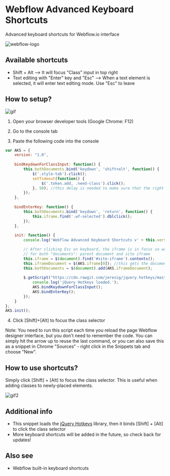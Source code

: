 # Webflow Advanced Keyboard Shortcuts
Advanced keyboard shortcuts for Webflow.io interface

![webflow-logo](http://uploads.webflow.com/55e93f06d996a5894512d00d/55dd1a448f79b836280d697f_png.png)

## Available shortcuts
* Shift + Alt --> It will focus "Class" input in top right
* Text editing with "Enter" key and "Esc" --> When a text element is selected, it will enter text editing mode. Use "Esc" to leave  

## How to setup?

![gif](https://github.com/maciejsaw/webflow-advanced-keyboard-shortcuts/raw/master/keyboard%20webflow.gif)

1) Open your browser developer tools (Google Chrome: F12)

2) Go to the console tab

3) Paste the following code into the console

```javascript
var AKS = {
    version: "1.0",
    
    bindKeydownForClassInput: function() {
        this.bothDocuments.bind('keydown', 'shift+alt', function() {
            $('.style-tab').click();
            setTimeout(function() {
                $('.token.add, .need-class').click();
            }, 50); //this delay is needed to make sure that the right panel tab is switched
        });
    },
    
    bindEnterKey: function() {
        this.bothDocuments.bind('keydown', 'return', function() {
            this.iframe.find('.wf-selected').dblclick();
        });
    },
    
    init: function() {
        console.log('Webflow Advanced Keyboard Shortcuts v' + this.version);

        // After clicking Esc on keyboard, the iframe is in focus so we need to bind the keys 
        // for both "documents": parent document and site iframe
        this.iframe = $(document).find('#site-iframe').contents();
        this.iframeDocument = $(AKS.iframe[0]); //this gets the document object of the iframe
        this.bothDocuments = $(document).add(AKS.iframeDocument);
        
        $.getScript("https://cdn.rawgit.com/jeresig/jquery.hotkeys/master/jquery.hotkeys.js", function() {
            console.log('jQuery Hotkeys loaded.');
            AKS.bindKeydownForClassInput();
            AKS.bindEnterKey();
        });
    }
};
AKS.init();
```

4) Click [Shift]+[Alt] to focus the class selector

Note: You need to run this script each time you reload the page Webflow designer interface, but you don't need to remember the code. You can simply hit the arrow up to reuse the last command, or you can also save this as a snippet in Chrome "Sources" - right click in the Snippets tab and choose "New".

## How to use shortcuts?

Simply click [Shift] + [Alt] to focus the class selector. 
This is useful when adding classes to newly-placed elements.

![gif2](https://raw.githubusercontent.com/maciejsaw/webflow-advanced-keyboard-shortcuts/master/keyboard%20webflow2.gif)


## Additional info
* This snippet loads the [jQuery Hotkeys](https://github.com/jeresig/jquery.hotkeys) library, then it binds [Shift] + [Alt] to click the class selector
* More keyboard shortcuts will be added in the future, so check back for updates!


## Also see 
* Webflow built-in keyboard shortcuts
